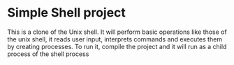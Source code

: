 # Simple Shell project
This is a clone of the Unix shell. It will perform basic operations like those of the unix shell, it reads user input, interprets commands and executes them by creating processes. To run it, compile the project and it will run as a child process of the shell process

